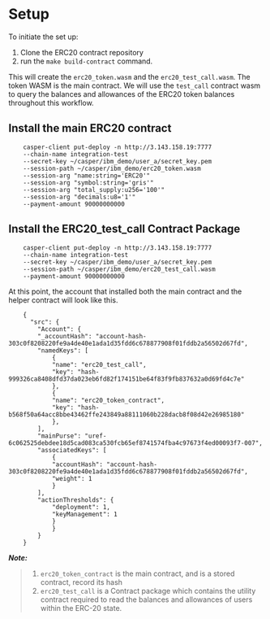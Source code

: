 # Setup

To initiate the set up:

1. Clone the ERC20 contract repository
2. run the `make build-contract` command.

This will create the `erc20_token.wasm` and the `erc20_test_call.wasm`. The token WASM is the main contract. We will use the `test_call` contract wasm to query the balances and allowances of the ERC20 token balances throughout this workflow.

## Install the main ERC20 contract

```
    casper-client put-deploy -n http://3.143.158.19:7777
    --chain-name integration-test
    --secret-key ~/casper/ibm_demo/user_a/secret_key.pem
    --session-path ~/casper/ibm_demo/erc20_token.wasm
    --session-arg "name:string='ERC20'"
    --session-arg "symbol:string='gris'"
    --session-arg "total_supply:u256='100'"
    --session-arg "decimals:u8='1'"
    --payment-amount 90000000000
```

## Install the ERC20_test_call Contract Package

```
    casper-client put-deploy -n http://3.143.158.19:7777
    --chain-name integration-test
    --secret-key ~/casper/ibm_demo/user_a/secret_key.pem
    --session-path ~/casper/ibm_demo/erc20_test_call.wasm
    --payment-amount 90000000000
```

At this point, the account that installed both the main contract and the helper contract will look like this.

```
    {
      "src": {
    	"Account": {
      	"_accountHash": "account-hash-303c0f8208220fe9a4de40e1ada1d35fdd6c678877908f01fddb2a56502d67fd",
      	"namedKeys": [
        	{
          	"name": "erc20_test_call",
          	"key": "hash-999326ca8408dfd37da023eb6fd82f174151be64f83f9fb837632a0d69fd4c7e"
        	},
        	{
          	"name": "erc20_token_contract",
          	"key": "hash-b568f50a64acc8bbe43462ffe243849a88111060b228dacb8f08d42e26985180"
        	},
      	],
      	"mainPurse": "uref-6c062525debdee18d5cad083ca530fcb65ef8741574fba4c97673f4ed00093f7-007",
      	"associatedKeys": [
        	{
          	"accountHash": "account-hash-303c0f8208220fe9a4de40e1ada1d35fdd6c678877908f01fddb2a56502d67fd",
          	"weight": 1
        	}
      	],
      	"actionThresholds": {
        	"deployment": 1,
        	"keyManagement": 1
      	    }
    	    }
        }
    }
```

**_Note:_**

> 1. `erc20_token_contract` is the main contract, and is a stored contract, record its hash
> 2. `erc20_test_call` is a Contract package which contains the utility contract required to read the balances and allowances of users within the ERC-20 state.
